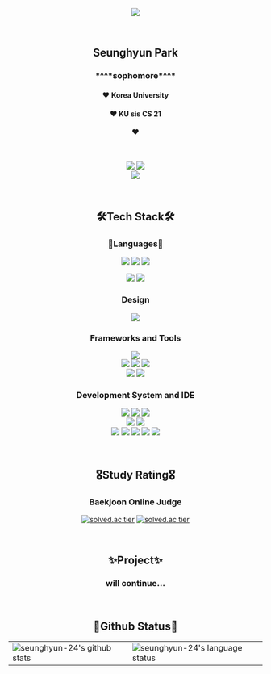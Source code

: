 <p align="center">
  <img src="https://capsule-render.vercel.app/api?type=waving&amp;height=250&amp;text=seunghyun-24&amp;fontAlign=60&amp;color=gradient" style="max-width: 100%;">
</p>

<p>&nbsp;</p>

<h2 align="center">Seunghyun Park</h2>
<h3 align="center">*^^*sophomore*^^*</h3>
<h4 align="center">️️❤️ Korea University</h4>
<h4 align="center">❤️ KU sis CS 21</h4>
<h4 align="center">❤️</h4>

<p>&nbsp;</p>

<p align="center">
  <a href="https://blog.naver.com/kmasolo" target="_blank">
    <img src="https://img.shields.io/badge/NAVER Blog-03C75A?style=for-the-badge&logo=naver&logoColor=ffffff"/>
  </a>
  <a href="https://www.instagram.com/_s2mant1cs_" target="_blank">
    <img src="https://img.shields.io/badge/instagram-E4405F?style=for-the-badge&logo=Instagram&logoColor=ffffff"/>
  </a>
  <br>
  <a href="mailto:kmasolo@naver.com" target="_blank">
    <img src="https://img.shields.io/badge/kmasolo@naver.com-03C75A?style=flat-square&logo=Naver&logoColor=white"/>
  </a>
</p>


<p>&nbsp;</p>

<h2 align="center">🛠Tech Stack🛠</h2>

<h3 align="center">🧾Languages🧾</h3>
<p align="center">
  <img src="https://img.shields.io/badge/C-a8b9cc?style=for-the-badge&logo=c&logoColor=ffffff"/>
  <img src="https://img.shields.io/badge/C++-00599c?style=for-the-badge&logo=c%2b%2b&logoColor=ffffff"/>
  <img src="https://img.shields.io/badge/OCaml-EC6813?style=for-the-badge&logo=OCaml&logoColor=ffffff"/>
</p>

<p align="center">
  <img src="https://img.shields.io/badge/Java-007396?style=for-the-badge&logo=Java&logoColor=ffffff"/>
  <img src="https://img.shields.io/badge/Python-3776ab?style=for-the-badge&logo=Python&logoColor=ffffff"/>
</p>

<h3 align="center">Design</h3>
<p align="center">
  <img src="https://img.shields.io/badge/HTML5-e34f26?style=for-the-badge&logo=HTML5&logoColor=ffffff"/>
</p>

<h3 align="center">Frameworks and Tools</h3>
<p align="center">
  <img src="https://img.shields.io/badge/Framework-pytorch-informational?style=flat&logo=pytorch&color=ee4c2c"/>
<br>
  <img src="https://img.shields.io/badge/Tool-Wireshark-informational?style=flat&logo=Wireshark&color=1679A7"/>
  <img src="https://img.shields.io/badge/Tool-Git-informational?style=flat&logo=Git&color=F05032"/>
  <img src="https://img.shields.io/badge/Tool-GitHub-informational?style=flat&logo=GitHub&color=181717)](https://github.com/seunghyun-24"/>
<br>
  <img src="https://img.shields.io/badge/Tool-Slack-informational?style=flat&logo=Slack&color=4A154B"/>
  <img src="https://img.shields.io/badge/Tool-Notion-informational?style=flat&logo=Notion&color=000000"/>
</p>

<h3 align="center">Development System and IDE</h3>
<p align="center">
  <img src="https://img.shields.io/badge/OS-Windows-informational?style=flat&logo=Windows&color=0078D6"/>
  <img src="https://img.shields.io/badge/OS-Ubuntu-informational?style=flat&logo=Ubuntu&color=E95420"/>
  <img src="https://img.shields.io/badge/OS-Linux-information?style-flat&logo=Linux&color=fcc624"/>
<br>
  <img src="https://img.shields.io/badge/VM-Virtual%20Box-informational?style=flat&logo=VirtualBox&color=183A61"/>
  <img src="https://img.shields.io/badge/VM-VMware-informational?style=flat&logo=VMware&color=607078"/>
<br>
  <img src="https://img.shields.io/badge/IDE-Visual%20Studio-informational?style=flat&logo=Visual%20Studio&color=5C2D91"/>
  <img src="https://img.shields.io/badge/IDE-VSCode-informational?style=flat&logo=Visual%20Studio%20Code&color=007ACC"/>
  <img src="https://img.shields.io/badge/IDE-Eclipse-informational?style=flat&logo=Eclipse%20IDE&color=2C2255"/>
  <img src="https://img.shields.io/badge/IDE-Jupyter-informational?style=flat&logo=Jupyter&color=F37626"/>
  <img src="https://img.shields.io/badge/IDE-Colab-informational?style=flat&logo=Google%20Colab&color=F9AB00"/>
</p>

<p>&nbsp;</p>

<h2 align="center">🎖️Study Rating🎖️</h2>

<h3 align="center">Baekjoon Online Judge</h3>

<p align="center">
  <a href='https://solved.ac/hyunlight'><img src="http://mazassumnida.wtf/api/v2/generate_badge?boj=hyunlight" referrerpolicy="no-referrer" alt="solved.ac tier"></a>
  <a href='https://solved.ac/hyunlight'><img src="http://mazandi.herokuapp.com/api?handle=hyunlight" referrerpolicy="no-referrer" alt="solved.ac tier"></a>
</p>


<p>&nbsp;</p>

<h2 align="center">✨Project✨</h2>
<h3 align="center">will continue...</h3>


<p>&nbsp;</p>

<h2 align="center">📖Github Status📖</h2>

<table align="center">
  <tr>
    <td>
      <img align="center" src="https://github-readme-stats.vercel.app/api?username=seunghyun-24&show_icons=true&include_all_commits=true&theme=blue&hide_border=true&count_private=true" alt="seunghyun-24's github stats" />
    </td>
    <td>
      <img align="center" src="https://github-readme-stats.vercel.app/api/top-langs/?username=seunghyun-24&layout=compact&theme=blue&hide_border=true&langs_count=10" alt="seunghyun-24's language status"/>
    </td>
  </tr>
</table>


<!---
seunghyun-24/seunghyun-24 is a ✨ special ✨ repository because its `README.md` (this file) appears on your GitHub profile.
You can click the Preview link to take a look at your changes.
--->
